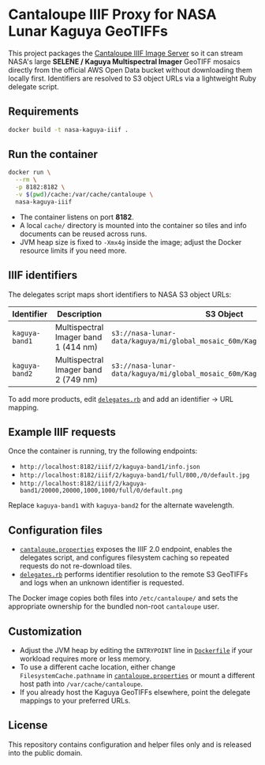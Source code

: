# Cantaloupe IIIF Proxy for NASA Lunar Kaguya GeoTIFFs

This project packages the [Cantaloupe IIIF Image Server](https://cantaloupe-project.github.io/) so it can stream
NASA's large **SELENE / Kaguya Multispectral Imager** GeoTIFF mosaics directly from the official AWS Open Data
bucket without downloading them locally first. Identifiers are resolved to S3 object URLs via a lightweight Ruby
delegate script.

## Requirements


```bash
docker build -t nasa-kaguya-iiif .
```

## Run the container

```bash
docker run \
  --rm \
  -p 8182:8182 \
  -v $(pwd)/cache:/var/cache/cantaloupe \
  nasa-kaguya-iiif
```

- The container listens on port **8182**.
- A local `cache/` directory is mounted into the container so tiles and info documents can be reused across runs.
- JVM heap size is fixed to `-Xmx4g` inside the image; adjust the Docker resource limits if you need more.



## IIIF identifiers

The delegates script maps short identifiers to NASA S3 object URLs:

| Identifier      | Description                             | S3 Object |
| --------------- | --------------------------------------- | --------- |
| `kaguya-band1`  | Multispectral Imager band 1 (414 nm)    | `s3://nasa-lunar-data/kaguya/mi/global_mosaic_60m/Kaguya_MI_Band1_60m.tif` |
| `kaguya-band2`  | Multispectral Imager band 2 (749 nm)    | `s3://nasa-lunar-data/kaguya/mi/global_mosaic_60m/Kaguya_MI_Band2_60m.tif` |

To add more products, edit [`delegates.rb`](delegates.rb) and add an identifier → URL mapping.

## Example IIIF requests

Once the container is running, try the following endpoints:

- `http://localhost:8182/iiif/2/kaguya-band1/info.json`
- `http://localhost:8182/iiif/2/kaguya-band1/full/800,/0/default.jpg`
- `http://localhost:8182/iiif/2/kaguya-band1/20000,20000,1000,1000/full/0/default.png`

Replace `kaguya-band1` with `kaguya-band2` for the alternate wavelength.

## Configuration files

- [`cantaloupe.properties`](cantaloupe.properties) exposes the IIIF 2.0 endpoint, enables the delegates script,
  and configures filesystem caching so repeated requests do not re-download tiles.
- [`delegates.rb`](delegates.rb) performs identifier resolution to the remote S3 GeoTIFFs and logs when an unknown
  identifier is requested.

The Docker image copies both files into `/etc/cantaloupe/` and sets the appropriate ownership for the bundled
non-root `cantaloupe` user.

## Customization

- Adjust the JVM heap by editing the `ENTRYPOINT` line in [`Dockerfile`](Dockerfile) if your workload requires more
  or less memory.
- To use a different cache location, either change `FilesystemCache.pathname` in
  [`cantaloupe.properties`](cantaloupe.properties) or mount a different host path into `/var/cache/cantaloupe`.
- If you already host the Kaguya GeoTIFFs elsewhere, point the delegate mappings to your preferred URLs.

## License

This repository contains configuration and helper files only and is released into the public domain.
